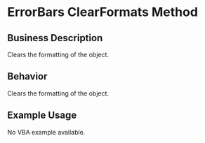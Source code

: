# ErrorBars ClearFormats Method

## Business Description
Clears the formatting of the object.

## Behavior
Clears the formatting of the object.

## Example Usage
No VBA example available.